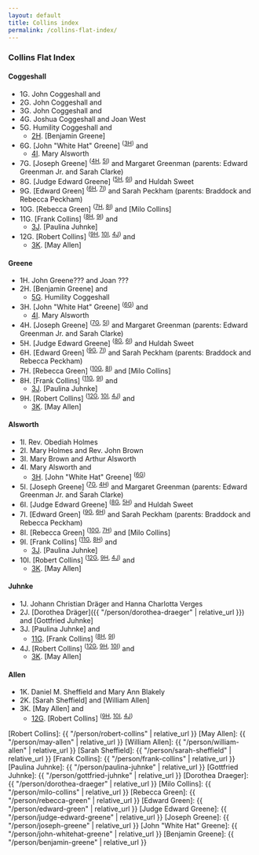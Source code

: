 ```yaml
---
layout: default
title: Collins index
permalink: /collins-flat-index/
---
```


### Collins Flat Index

#### Coggeshall

- 1G. John Coggeshall and
- 2G. John Coggeshall and
- 3G. John Coggeshall and
- 4G. Joshua Coggeshall and Joan West
- <a id="5G">5G</a>. Humility Coggeshall and
  - [2H]. [Benjamin Greene]
- <a id="6G">6G</a>. [John "White Hat" Greene] <sup>([3H])</sup> and
  - [4I]. Mary Alsworth
- <a id="7G">7G</a>. [Joseph Greene] <sup>([4H], [5I])</sup> and Margaret Greenman (parents: Edward Greenman Jr. and Sarah Clarke)
- <a id="8G">8G</a>. [Judge Edward Greene] <sup>([5H], [6I])</sup> and Huldah Sweet
- <a id="9G">9G</a>. [Edward Green] <sup>([6H], [7I])</sup> and Sarah Peckham (parents: Braddock and Rebecca Peckham)
- <a id="10G">10G</a>. [Rebecca Green] <sup>([7H], [8I])</sup> and [Milo Collins]
- <a id="11G">11G</a>. [Frank Collins] <sup>([8H], [9I])</sup> and
  - [3J]. [Paulina Juhnke]
- <a id="12G">12G</a>. [Robert Collins] <sup>([9H], [10I], [4J])</sup> and
  - [3K]. [May Allen]

#### Greene

- 1H. John Greene??? and Joan ???
- <a id="2H">2H</a>. [Benjamin Greene] and
  - [5G]. Humility Coggeshall
- <a id="3H">3H</a>. [John "White Hat" Greene] <sup>([6G])</sup> and
  - [4I]. Mary Alsworth
- <a id="4H">4H</a>. [Joseph Greene] <sup>([7G], [5I])</sup> and Margaret Greenman (parents: Edward Greenman Jr. and Sarah Clarke)
- <a id="5H">5H</a>. [Judge Edward Greene] <sup>([8G], [6I])</sup> and Huldah Sweet
- <a id="6H">6H</a>. [Edward Green] <sup>([9G], [7I])</sup> and Sarah Peckham (parents: Braddock and Rebecca Peckham)
- <a id="7H">7H</a>. [Rebecca Green] <sup>([10G], [8I])</sup> and [Milo Collins]
- <a id="8H">8H</a>. [Frank Collins] <sup>([11G], [9I])</sup> and
  - [3J]. [Paulina Juhnke]
- <a id="9H">9H</a>. [Robert Collins] <sup>([12G], [10I], [4J])</sup> and
  - [3K]. [May Allen]

#### Alsworth

- 1I. Rev. Obediah Holmes
- 2I. Mary Holmes and Rev. John Brown
- 3I. Mary Brown and Arthur Alsworth
- <a id="4I">4I</a>. Mary Alsworth and
  - [3H]. [John "White Hat" Greene] <sup>([6G])</sup>
- <a id="5I">5I</a>. [Joseph Greene] <sup>([7G], [4H])</sup> and Margaret Greenman (parents: Edward Greenman Jr. and Sarah Clarke)
- <a id="6I">6I</a>. [Judge Edward Greene] <sup>([8G], [5H])</sup> and Huldah Sweet
- <a id="7I">7I</a>. [Edward Green] <sup>([9G], [6H])</sup> and Sarah Peckham (parents: Braddock and Rebecca Peckham)
- <a id="8I">8I</a>. [Rebecca Green] <sup>([10G], [7H])</sup> and [Milo Collins]
- <a id="9I">9I</a>. [Frank Collins] <sup>([11G], [8H])</sup> and
  - [3J]. [Paulina Juhnke]
- <a id="10I">10I</a>. [Robert Collins] <sup>([12G], [9H], [4J])</sup> and
  - [3K]. [May Allen]

#### Juhnke

- 1J. Johann Christian Dräger and Hanna Charlotta Verges
- 2J. [Dorothea Dräger]({{ "/person/dorothea-draeger" | relative_url }}) and [Gottfried Juhnke]
- <a id="3J">3J</a>. [Paulina Juhnke] and
  - [11G]. [Frank Collins] <sup>([8H], [9I])</sup>
- <a id="4J">4J</a>. [Robert Collins] <sup>([12G], [9H], [10I])</sup> and
  - [3K]. [May Allen]

#### Allen

- 1K. Daniel M. Sheffield and Mary Ann Blakely
- 2K. [Sarah Sheffield] and [William Allen]
- <a id="3K">3K</a>. [May Allen] and
  - [12G]. [Robert Collins] <sup>([9H], [10I], [4J])</sup>

[5G]: #5G
[6G]: #6G
[7G]: #7G
[8G]: #8G
[9G]: #9G
[10G]: #10G
[11G]: #11G
[12G]: #12G

[2H]: #2H
[3H]: #3H
[4H]: #4H
[5H]: #5H
[6H]: #6H
[7H]: #7H
[8H]: #8H
[9H]: #9H

[4I]: #4I
[5I]: #5I
[6I]: #6I
[7I]: #7I
[8I]: #8I
[9I]: #9I
[10I]: #10I

[3J]: #3J
[4J]: #4J

[3K]: #3K


[Robert Collins]: {{ "/person/robert-collins" | relative_url }}
[May Allen]: {{ "/person/may-allen" | relative_url }}
[William Allen]: {{ "/person/william-allen" | relative_url }}
[Sarah Sheffield]: {{ "/person/sarah-sheffield" | relative_url }}
[Frank Collins]: {{ "/person/frank-collins" | relative_url }}
[Paulina Juhnke]: {{ "/person/paulina-juhnke" | relative_url }}
[Gottfried Juhnke]: {{ "/person/gottfried-juhnke" | relative_url }}
[Dorothea Draeger]: {{ "/person/dorothea-draeger" | relative_url }}
[Milo Collins]: {{ "/person/milo-collins" | relative_url }}
[Rebecca Green]: {{ "/person/rebecca-green" | relative_url }}
[Edward Green]: {{ "/person/edward-green" | relative_url }}
[Judge Edward Greene]: {{ "/person/judge-edward-greene" | relative_url }}
[Joseph Greene]: {{ "/person/joseph-greene" | relative_url }}
[John "White Hat" Greene]: {{ "/person/john-whitehat-greene" | relative_url }}
[Benjamin Greene]: {{ "/person/benjamin-greene" | relative_url }}
